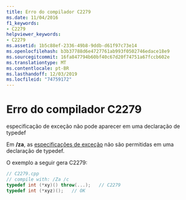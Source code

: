 ```yaml
---
title: Erro do compilador C2279
ms.date: 11/04/2016
f1_keywords:
- C2279
helpviewer_keywords:
- C2279
ms.assetid: 1b5c88ef-2336-49b8-9ddb-d61f97c73e14
ms.openlocfilehash: b3b37788d6e4727761ab993f0502746edace18e9
ms.sourcegitcommit: 16fa847794b60bf40c67d20f74751a67fccb602e
ms.translationtype: MT
ms.contentlocale: pt-BR
ms.lasthandoff: 12/03/2019
ms.locfileid: "74759172"
---
```

# <a name="compiler-error-c2279"></a>Erro do compilador C2279

especificação de exceção não pode aparecer em uma declaração de typedef

Em **/za**, as [especificações de exceção](../../cpp/exception-specifications-throw-cpp.md) não são permitidas em uma declaração de typedef.

O exemplo a seguir gera C2279:

```cpp
// C2279.cpp
// compile with: /Za /c
typedef int (*xy)() throw(...);   // C2279
typedef int (*xyz)();   // OK
```
